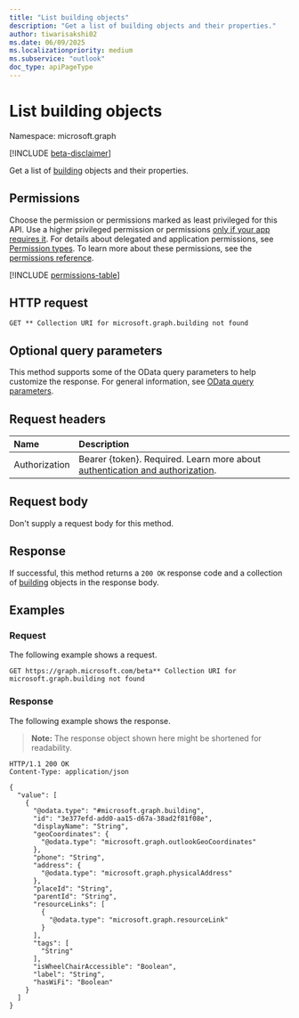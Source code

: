 ```yaml
---
title: "List building objects"
description: "Get a list of building objects and their properties."
author: tiwarisakshi02
ms.date: 06/09/2025
ms.localizationpriority: medium
ms.subservice: "outlook"
doc_type: apiPageType
---
```


# List building objects

Namespace: microsoft.graph

[!INCLUDE [beta-disclaimer](../../includes/beta-disclaimer.md)]

Get a list of [building](../resources/building.md) objects and their properties.

## Permissions

Choose the permission or permissions marked as least privileged for this API. Use a higher privileged permission or permissions [only if your app requires it](/graph/permissions-overview#best-practices-for-using-microsoft-graph-permissions). For details about delegated and application permissions, see [Permission types](/graph/permissions-overview#permission-types). To learn more about these permissions, see the [permissions reference](/graph/permissions-reference).

<!-- {
  "blockType": "permissions",
  "name": "building-list-permissions"
}
-->
[!INCLUDE [permissions-table](../includes/permissions/building-list-permissions.md)]

## HTTP request

<!-- {
  "blockType": "ignored"
}
-->
``` http
GET ** Collection URI for microsoft.graph.building not found
```

## Optional query parameters

This method supports some of the OData query parameters to help customize the response. For general information, see [OData query parameters](/graph/query-parameters).

## Request headers

|Name|Description|
|:---|:---|
|Authorization|Bearer {token}. Required. Learn more about [authentication and authorization](/graph/auth/auth-concepts).|

## Request body

Don't supply a request body for this method.

## Response

If successful, this method returns a `200 OK` response code and a collection of [building](../resources/building.md) objects in the response body.

## Examples

### Request

The following example shows a request.
<!-- {
  "blockType": "request",
  "name": "list_building"
}
-->
``` http
GET https://graph.microsoft.com/beta** Collection URI for microsoft.graph.building not found
```

### Response

The following example shows the response.
>**Note:** The response object shown here might be shortened for readability.
<!-- {
  "blockType": "response",
  "truncated": true,
  "@odata.type": "microsoft.graph.building"
}
-->
``` http
HTTP/1.1 200 OK
Content-Type: application/json

{
  "value": [
    {
      "@odata.type": "#microsoft.graph.building",
      "id": "3e377efd-add0-aa15-d67a-38ad2f81f08e",
      "displayName": "String",
      "geoCoordinates": {
        "@odata.type": "microsoft.graph.outlookGeoCoordinates"
      },
      "phone": "String",
      "address": {
        "@odata.type": "microsoft.graph.physicalAddress"
      },
      "placeId": "String",
      "parentId": "String",
      "resourceLinks": [
        {
          "@odata.type": "microsoft.graph.resourceLink"
        }
      ],
      "tags": [
        "String"
      ],
      "isWheelChairAccessible": "Boolean",
      "label": "String",
      "hasWiFi": "Boolean"
    }
  ]
}
```

